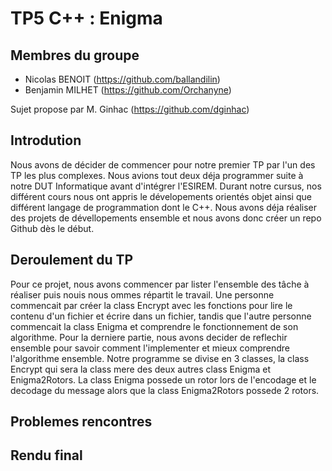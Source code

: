# TP5 C++ : Enigma

## Membres du groupe

  - Nicolas BENOIT (https://github.com/ballandilin)
  - Benjamin MILHET (https://github.com/Orchanyne)


Sujet propose par M. Ginhac (https://github.com/dginhac)

## Introdution
Nous avons de décider de commencer pour notre premier TP par l'un des TP les plus complexes. Nous avions tout deux déja programmer suite à notre DUT Informatique avant d'intégrer l'ESIREM. Durant notre cursus, nos différent cours nous ont appris le dévelopements orientés objet ainsi que différent langage de programmation dont le C++. Nous avons déja réaliser des projets de dévellopements ensemble et nous avons donc créer un repo Github dès le début. 


## Deroulement du TP
Pour ce projet, nous avons commencer par lister l'ensemble des tâche à réaliser puis nouis nous ommes répartit le travail. Une personne commencait par créer la class Encrypt avec les fonctions pour lire le contenu d'un fichier et écrire dans un fichier, tandis que l'autre personne commencait la class Enigma et comprendre le fonctionnement de son algorithme. Pour la derniere partie, nous avons decider de reflechir ensemble pour savoir comment l'implementer et mieux comprendre l'algorithme ensemble. Notre programme se divise en 3 classes, la class Encrypt qui sera la class mere des deux autres class Enigma et Enigma2Rotors. La class Enigma possede un rotor lors de l'encodage et le decodage du message alors que la class Enigma2Rotors possede 2 rotors. 


## Problemes rencontres


## Rendu final

